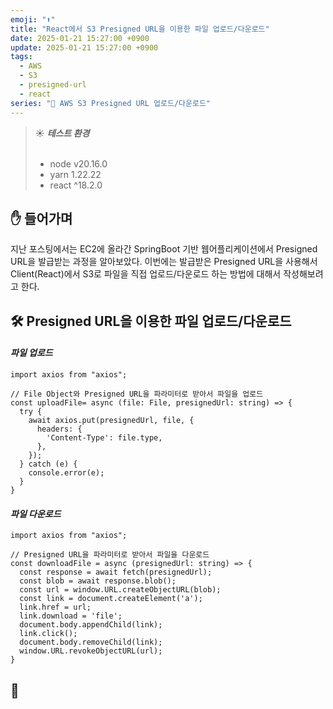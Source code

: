 ```yaml
---
emoji: "⬆️"
title: "React에서 S3 Presigned URL을 이용한 파일 업로드/다운로드"
date: 2025-01-21 15:27:00 +0900
update: 2025-01-21 15:27:00 +0900
tags:
  - AWS
  - S3
  - presigned-url
  - react
series: "📂 AWS S3 Presigned URL 업로드/다운로드"
---
```


> ☀️ ***테스트 환경***
> <br/><br/>
> - node v20.16.0
> - yarn 1.22.22
> - react ^18.2.0

## ✋ 들어가며

지난 포스팅에서는 EC2에 올라간 SpringBoot 기반 웹어플리케이션에서 Presigned URL을 발급받는 과정을 알아보았다.
이번에는 발급받은 Presigned URL을 사용해서 Client(React)에서 S3로 파일을 직접 업로드/다운로드 하는 방법에 대해서 작성해보려고 한다.


## 🛠️ Presigned URL을 이용한 파일 업로드/다운로드

#### ***파일 업로드***
```tsx
import axios from "axios";
```
```tsx
// File Object와 Presigned URL을 파라미터로 받아서 파일을 업로드
const uploadFile= async (file: File, presignedUrl: string) => {
  try {
    await axios.put(presignedUrl, file, {
      headers: {
        'Content-Type': file.type,
      },
    });
  } catch (e) {
    console.error(e);
  }
}
```

#### ***파일 다운로드***

```tsx
import axios from "axios";
```
```tsx
// Presigned URL을 파라미터로 받아서 파일을 다운로드
const downloadFile = async (presignedUrl: string) => {
  const response = await fetch(presignedUrl);
  const blob = await response.blob();
  const url = window.URL.createObjectURL(blob);
  const link = document.createElement('a');
  link.href = url;
  link.download = 'file';
  document.body.appendChild(link);
  link.click();
  document.body.removeChild(link);
  window.URL.revokeObjectURL(url);
}
```

## 👋

